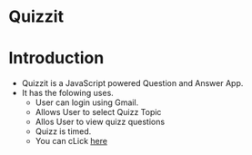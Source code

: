 # Quizzit


# Introduction

* Quizzit is a JavaScript powered Question and Answer App.
* It has the folowing uses.
  * User can login using Gmail.
  * Allows User to select Quizz Topic 
  * Allos User to view quizz questions
  * Quizz is timed.
  * You can cLick [here](quizzeat.herokuapp.com)
  
